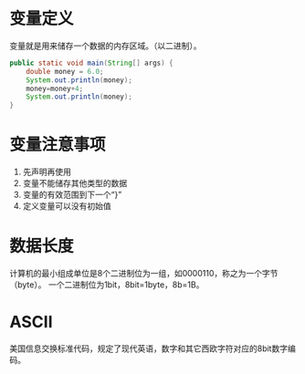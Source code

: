 # 变量定义
变量就是用来储存一个数据的内存区域。（以二进制）。
```java
public static void main(String[] args) {  
    double money = 6.0;  
    System.out.println(money);  
    money=money+4;  
    System.out.println(money);  
}
```

# 变量注意事项
1. 先声明再使用
2. 变量不能储存其他类型的数据
3. 变量的有效范围到下一个“}”
4. 定义变量可以没有初始值

# 数据长度
计算机的最小组成单位是8个二进制位为一组，如0000110，称之为一个字节（byte）。
一个二进制位为1bit，8bit=1byte，8b=1B。

# ASCII
美国信息交换标准代码，规定了现代英语，数字和其它西欧字符对应的8bit数字编码。
